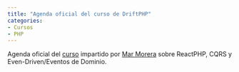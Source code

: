 ```yaml
---
title: "Agenda oficial del curso de DriftPHP"
categories:
- Cursos
- PHP
---
```


Agenda oficial del [curso](https://php.coach) impartido por
[Mar Morera](https://mmoreram.com) sobre ReactPHP, CQRS y 
Even-Driven/Eventos de Dominio.

<!-- more ->

## Estructura del proyecto

Principios básicos de DriftPHP, el framework PHP para trabajar con los
componentes de ReactPHP y de Symfony.

Parece simple y trivial, pero la mayoría de las veces, es uno de los puntos más 
complejos a la hora de empezar un proyecto. En este primer bloque del curso, 
empezaremos por construir lo que será el esqueleto de nuestra aplicación. ¿Qué 
necesitamos para empezar desde cero un proyecto donde, nuestra lógica de negocio, 
será implementada alrededor de una arquitectura CQRS y Event-Driven? ¿Cuales son 
las librerías que realmente vamos a necesitar para empezar con un repositorio lo 
más ligero posible?

En este capítulo exploraremos los principios de DriftPHP, un nuevo framework 
construido con los componentes de Symfony y ReactPHP. Conoceremos los componentes 
del framework así como sus posibles usos.

- Duración del bloque - 3h
- Definición de capas
- Instalamos DriftPHP. Arquitectura y fundamentos.
- Command Bus como el elemento core del proyecto
- Commands, command handlers y middlewares
- Nuestro primer Hello world utilizando CQRS
- Soporte en servidor por parte de DriftPHP. Server + Watcher
- Un poco de benchmarking con AB

## Básicos de Docker

Aprenderemos todo lo que necesitamos saber de docker para deployar nuestras
aplicationes. Este curso asume que ya sabes lo que es docker y para qué sirve.

Hoy en día, una de las mejores formas de hacer que cualquier aplicación pueda 
funciona en cualquier entorno moderno es añadiendo soporte para Docker. Docker 
es una tecnología bastante asequible si entiendes su función, y este será nuestro 
objetivo. Una vez tengamos nuestra propia estructura para nuestra aplicación de 
hello world, vamos a configurar docker y docker-composer para poder hacer 
deployments, testing y desarrollo en local.

El objetivo de este bloque es añadir soporte de docker en nuestra aplicación. 
Añadiremos también integración con CircleCI para añadir un hook en nuestras 
pull requests

- Duración del bloque - 2h
- Elementos necesarios de Docker
- Docker composer para testing
- Crear un Dockerfile base

## Fundamentos de ReactPHP

Para entender correctamente cómo funciona la programación asíncrona en PHP,
antes necesitamos aprender cómo funciona ReactPHP internamente.

Trabajar con ReactPHP es una experiencia completamente nueva si nunca has 
trabajado con un Event-Loop o una Promesa. Las cosas suceden eventualmente, y 
precisamente esto te fuerza a cambiar tu mentalidad sobre como programar tus 
servicios.

DriftPHP, por primera vez en un framework PHP, te permite trabajar con Responses 
de ReactPHP. Esto te permitirá aplicar todos los conceptos de asincronía en tu
dominio de una forma que nunca antes habrías visto.

Tras este bloque, entenderás todos los fundamentos de ReactPHP, una parte 
esencial del curso.

- Duración del bloque - 3h
- ¿Qué es un event-loop?
- ¿Qué es una promesa?
- ¿Qué es un stream?

## Definición del dominio

Con un proyecto simple, pero completo, delante nuestro, empezaremos a pensar
en nuestro modelo. En esta parte no vamos a cargar ninguna dependencia externa
como Mysql o Redis. Solo nuestras clases. Después de este módulo, tu proyecto
funcionará síncronamente sin ninguna capa de persistencia

Ahora ya tenemos un servicio que sirve peticiones tan rápido como realmente 
puede hacerlo, pero solo podemos servir un solo endpoint. Y será complicado 
ganar un poco de dinero tan solo con esta funcionalidad, por lo que vamos a 
empezar a diseñar nuestro dominio.

Y nuestro proyecto será simple. Crearemos un pequeño servicio para gestionar 
usuarios. No será un sistema de login ni un sistema de gestión demasiado complejo, 
solo una pequeña API donde podremos:

- Añadir un usuario
- Eliminar un usuario existente
- Editar un usuario existente
- Listar todos nuestros usuarios

Estos puntos serán suficientes como para entender ciertos puntos sobre la 
arquitectura, como dónde añadir nuestras clases de dominio, qué deberían 
contener estas clases y qué deberían evitar, y cómo de grande puede ser dicho 
dominio antes de poder aplicar una separación lógica.

Después de este capítulo, todo debería estar funcionando perfectamente de una 
forma completamente síncrona, y guardando absolutamente todo en memoria. Aún no 
siendo útil de ninguna de las formas, oye, es un primer paso.

- Duración del bloque - 3h
- Análisis de requerimientos
- Implementación de las clases del modelo
- Interfaces de repositorios e implementación en memoria
- Tests completos de nuestras necesidades, tanto unitarios como funcionales

## Dependencias I/O

Una vez nuestro proyecto ya está funcionando correctamente, vamos a trabajar la
capa de persistencia, como Redis o Mysql. Veremos que testear esta capa es
trivial y extremadamente rápido. Veremos cuan rápido es cambiar entre adaptadores.

Vamos a hacer que todo funcione correctamente añadiendo una capa extra en 
nuestro proyecto, relativa a nuestras implementaciones de I/O. En nuestro 
lenguaje, añadir adaptadores para nuestros repositorios, como el Repositorio 
de User.

Todos estos adaptadores tienen que estar cubiertos por tests unitarios al 100%.
Veremos cómo, a pesar de todo, si seguimos la arquitectura que vamos a seguir, 
este ejercicio será trivial y rápido.

Después de este bloque, nuestra aplicación pasará a ser usable.

- Duración del bloque - 2h
- Adaptador Mysql para la capa de persistencia
- Tests unitarios para los nuevos adaptadores

## Eventos de dominio

¿Y si transformamos nuestra aplicación entera para que trabaje con eventos de
dominio? ¿Cuánto creéis que podrá mejorar? Este capítulo, literalmente,
te fascinará.

Tras estos últimos 5 capítulos, tendremos un servicio funcionando perfectamente 
en ReactPHP, con algunas implementaciones de repositorio testeadas y con algunos 
benchmarks ejecutados que nos demostrarán que, sin lugar a duda, hemos 
experimentado una mejora de performance sustancial con respecto a servicios a 
los que estamos acostumbrados.

Aún así, lo podemos hacer mejor. Mucho mejor. Increiblemente mejor.

Este capítulo final hará que te estalle la cabeza, pues empezaremos a trabajar 
con eventos de dominio, y precisamente gracias a las features que ReactPHP nos 
brinda en términos de asincronía y non-blocking, podremos convertir nuestro 
servicio en algo mucho más escalable, desacoplándolo muchísimo más de la 
infrastructura y decrementando nuestros tiempos de respuesta y uso de recursos 
por enésima vez.

- Duración del bloque - 3h
- Definición de eventos de dominio
- Introduciendo repositorios en memoria long-term
- Introducción a AMQP (RabbitMQ)
- Deployando la combinación server + consumer
- Introducción a los websockets
